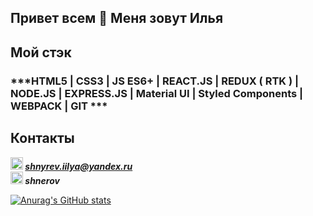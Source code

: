 ## Привет всем 👋 Меня зовут Илья

## Мой стэк

### ***HTML5 | CSS3 | JS ES6+ | REACT.JS | REDUX ( RTK ) | NODE.JS | EXPRESS.JS | Material UI | Styled Components | WEBPACK | GIT ***


## Контакты
***<img src="https://www.pngrepo.com/png/285/170/email.png" width="20" height="20">  shnyrev.iilya@yandex.ru***   
***<img src="https://simpleicons.org/icons/telegram.svg" width="20" height="20">  shnerov***  



[![Anurag's GitHub stats](https://github-readme-stats.vercel.app/api?username=Yodji27)](https://github.com/anuraghazra/github-readme-stats)
